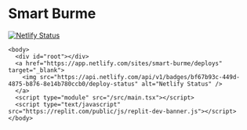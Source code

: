 # Smart Burme 
[![Netlify Status](https://api.netlify.com/api/v1/badges/bf67b93c-449d-4875-b876-8e14b780ccb0/deploy-status)](https://app.netlify.com/sites/smart-burme/deploys)

```
<body>
  <div id="root"></div>
  <a href="https://app.netlify.com/sites/smart-burme/deploys" target="_blank">
    <img src="https://api.netlify.com/api/v1/badges/bf67b93c-449d-4875-b876-8e14b780ccb0/deploy-status" alt="Netlify Status" />
  </a>
  <script type="module" src="/src/main.tsx"></script>
  <script type="text/javascript" src="https://replit.com/public/js/replit-dev-banner.js"></script>
</body>
